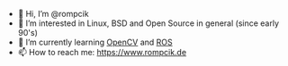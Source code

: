 - 👋 Hi, I’m @rompcik
- 👀 I’m interested in Linux, BSD and Open Source in general (since early 90's)
- 🌱 I’m currently learning [OpenCV](https://opencv.org/) and [ROS](https://www.ros.org/)
- 📫 How to reach me: <https://www.rompcik.de>
<!---
rompcik/rompcik is a ✨ special ✨ repository because its `README.md` (this file) appears on your GitHub profile.
You can click the Preview link to take a look at your changes.
--->
